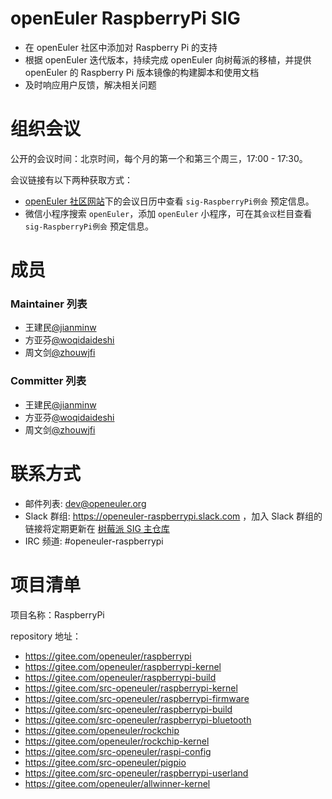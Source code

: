 # openEuler RaspberryPi SIG

- 在 openEuler 社区中添加对 Raspberry Pi 的支持
- 根据 openEuler 迭代版本，持续完成 openEuler 向树莓派的移植，并提供 openEuler 的 Raspberry Pi 版本镜像的构建脚本和使用文档
- 及时响应用户反馈，解决相关问题

# 组织会议

公开的会议时间：北京时间，每个月的第一个和第三个周三，17:00 - 17:30。

会议链接有以下两种获取方式：
- [openEuler 社区网站](https://openeuler.org/)下的会议日历中查看 `sig-RaspberryPi例会` 预定信息。
- 微信小程序搜索 `openEuler`，添加 `openEuler` 小程序，可在其`会议`栏目查看 `sig-RaspberryPi例会` 预定信息。

# 成员

### Maintainer 列表

- 王建民[@jianminw](https://gitee.com/jianminw)
- 方亚芬[@woqidaideshi](https://gitee.com/woqidaideshi)
- 周文剑[@zhouwjfi](https://gitee.com/zhouwjfi)

### Committer 列表

- 王建民[@jianminw](https://gitee.com/jianminw)
- 方亚芬[@woqidaideshi](https://gitee.com/woqidaideshi)
- 周文剑[@zhouwjfi](https://gitee.com/zhouwjfi)

# 联系方式

- 邮件列表: dev@openeuler.org
- Slack 群组: https://openeuler-raspberrypi.slack.com ，加入 Slack 群组的链接将定期更新在 [树莓派 SIG 主仓库](https://gitee.com/openeuler/raspberrypi)
- IRC 频道: #openeuler-raspberrypi

# 项目清单

项目名称：RaspberryPi

repository 地址：

- https://gitee.com/openeuler/raspberrypi
- https://gitee.com/openeuler/raspberrypi-kernel
- https://gitee.com/openeuler/raspberrypi-build
- https://gitee.com/src-openeuler/raspberrypi-kernel
- https://gitee.com/src-openeuler/raspberrypi-firmware
- https://gitee.com/src-openeuler/raspberrypi-build
- https://gitee.com/src-openeuler/raspberrypi-bluetooth
- https://gitee.com/openeuler/rockchip
- https://gitee.com/openeuler/rockchip-kernel
- https://gitee.com/src-openeuler/raspi-config
- https://gitee.com/src-openeuler/pigpio
- https://gitee.com/src-openeuler/raspberrypi-userland
- https://gitee.com/openeuler/allwinner-kernel
